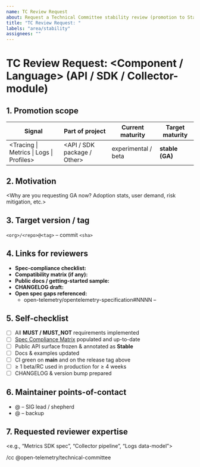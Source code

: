 ```yaml
---
name: TC Review Request
about: Request a Technical Committee stability review (promotion to Stable/GA)
title: "TC Review Request: "
labels: "area/stability"
assignees: ""
---
```


<!--
Delete the guidance comments after filling in the form.
-->

# TC Review Request: <Component / Language> <Signal> (API / SDK / Collector-module)

## 1. Promotion scope
| Signal | Part of project | Current maturity | Target maturity |
| ------ | --------------- | ---------------- | --------------- |
| <Tracing \| Metrics \| Logs \| Profiles> | <API / SDK package / Other> | experimental / beta | **stable (GA)** |

## 2. Motivation
<Why are you requesting GA now? Adoption stats, user demand, risk mitigation, etc.>

## 3. Target version / tag
`<org>/<repo>@<tag>` – commit `<sha>`

## 4. Links for reviewers
* **Spec-compliance checklist:** <link>
* **Compatibility matrix (if any):** <link>
* **Public docs / getting-started sample:** <link>
* **CHANGELOG draft:** <link>
* **Open spec gaps referenced:**
  * open-telemetry/opentelemetry-specification#NNNN – <summary>

## 5. Self-checklist
- [ ] All **MUST / MUST_NOT** requirements implemented
- [ ] [Spec Compliance Matrix](https://github.com/open-telemetry/opentelemetry-specification/blob/main/spec-compliance-matrix.md) populated and up-to-date
- [ ] Public API surface frozen & annotated as **Stable**
- [ ] Docs & examples updated
- [ ] CI green on **main** and on the release tag above
- [ ] ≥ 1 beta/RC used in production for ≥ 4 weeks
- [ ] CHANGELOG & version bump prepared

## 6. Maintainer points-of-contact
- @<handle> – SIG lead / shepherd
- @<handle> – backup

## 7. Requested reviewer expertise
<e.g., “Metrics SDK spec”, “Collector pipeline”, “Logs data-model”>

/cc @open-telemetry/technical-committee
